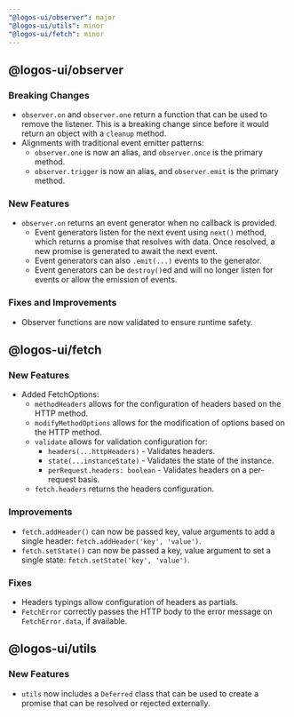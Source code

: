 ```yaml
---
"@logos-ui/observer": major
"@logos-ui/utils": minor
"@logos-ui/fetch": minor
---
```


## @logos-ui/observer

### Breaking Changes

- `observer.on` and `observer.one` return a function that can be used to remove the listener. This is a breaking change since before it would return an object with a `cleanup` method.
- Alignments with traditional event emitter patterns:
  - `observer.one` is now an alias, and `observer.once` is the primary method.
  - `observer.trigger` is now an alias, and `observer.emit` is the primary method.

### New Features

- `observer.on` returns an event generator when no callback is provided.
  - Event generators listen for the next event using `next()` method, which returns a promise that resolves with data. Once resolved, a new promise is generated to await the next event.
  - Event generators can also `.emit(...)` events to the generator.
  - Event generators can be `destroy()`ed and will no longer listen for events or allow the emission of events.

### Fixes and Improvements

- Observer functions are now validated to ensure runtime safety.

## @logos-ui/fetch

### New Features

- Added FetchOptions:
  - `methodHeaders` allows for the configuration of headers based on the HTTP method.
  - `modifyMethodOptions` allows for the modification of options based on the HTTP method.
  - `validate` allows for validation configuration for:
    - `headers(...httpHeaders)` - Validates headers.
    - `state(...instanceState)` - Validates the state of the instance.
    - `perRequest.headers: boolean` - Validates headers on a per-request basis.
  - `fetch.headers` returns the headers configuration.

### Improvements

- `fetch.addHeader()` can now be passed key, value arguments to add a single header: `fetch.addHeader('key', 'value')`.
- `fetch.setState()` can now be passed a key, value argument to set a single state: `fetch.setState('key', 'value')`.

### Fixes

- Headers typings allow configuration of headers as partials.
- `FetchError` correctly passes the HTTP body to the error message on `FetchError.data`, if available.

## @logos-ui/utils

### New Features

- `utils` now includes a `Deferred` class that can be used to create a promise that can be resolved or rejected externally.